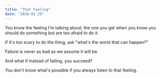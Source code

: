```yaml
---
title: "That Feeling"
date: "2020-01-29"
---
```


You know the feeling I'm talking about; the one you 
get when you know you 
should do something but are too afraid to do it.

If it's too scary to do the thing, ask "what's the
worst that can happen?"

Failure is never as bad as we assume it will be.

And what if instead of failing, you succeed?

You don't know what's possible if you always
listen to that feeling.

